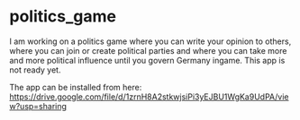 # politics_game

I am working on a politics game where you can write your opinion to others, where you can join or
create political parties and where you can take more and more political influence until you govern
Germany ingame. This app is not ready yet.

The app can be installed from here: https://drive.google.com/file/d/1zrnH8A2stkwjsiPi3yEJBU1WgKa9UdPA/view?usp=sharing

